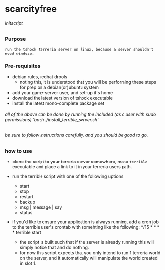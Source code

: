 # scarcityfree
###### initscript

### Purpose 
    run the tshock terreria server on linux, because a server shouldn't need windoze.

### Pre-requisites
- debian rules, redhat drools
    - noting this, it is understood that you will be performing these steps for prep on a debian(or)ubuntu system
- add your game-server user, and set-up it's home
- download the latest version of tshock executable
- install the latest mono-complete package set

###### all of the above can be done by running the included (as a user with sudo permissions) 'bash ./install_terrible_server.sh'

###### be sure to follow instructions carefully, and you should be good to go.

### how to use

- clone the script to your terreria server somewhere, make `terrible` executable and place a link to it in your terreria users path.
- run the terrible script with one of the following uptions:
    - start
    - stop
    - restart
    - backup
    - msg | message | say
    - status

- if you'd like to ensure your application is always running, add a cron job to the terrible user's crontab with somehting like the following:
    */15 * * * * terrible start

    - the script is built such that if the server is already running this will simply notice that and do nothing.
    - for now this script expects that you only intend to run 1 terreria world on the server, and it automatically will manipulate the world created in slot 1.
